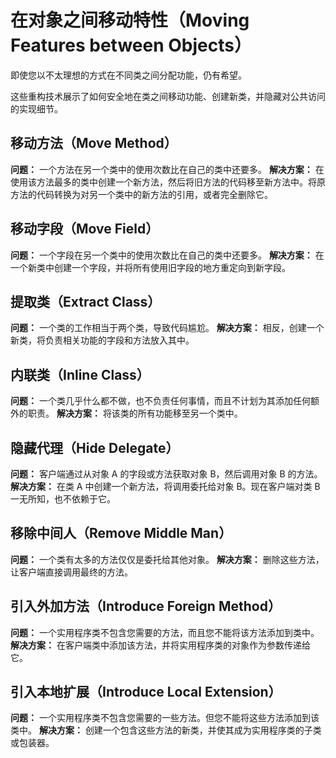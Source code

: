 # 在对象之间移动特性（Moving Features between Objects）

即使您以不太理想的方式在不同类之间分配功能，仍有希望。

这些重构技术展示了如何安全地在类之间移动功能、创建新类，并隐藏对公共访问的实现细节。

## 移动方法（Move Method）
**问题：** 一个方法在另一个类中的使用次数比在自己的类中还要多。
**解决方案：** 在使用该方法最多的类中创建一个新方法，然后将旧方法的代码移至新方法中。将原方法的代码转换为对另一个类中的新方法的引用，或者完全删除它。

## 移动字段（Move Field）
**问题：** 一个字段在另一个类中的使用次数比在自己的类中还要多。
**解决方案：** 在一个新类中创建一个字段，并将所有使用旧字段的地方重定向到新字段。

## 提取类（Extract Class）
**问题：** 一个类的工作相当于两个类，导致代码尴尬。
**解决方案：** 相反，创建一个新类，将负责相关功能的字段和方法放入其中。

## 内联类（Inline Class）
**问题：** 一个类几乎什么都不做，也不负责任何事情，而且不计划为其添加任何额外的职责。
**解决方案：** 将该类的所有功能移至另一个类中。

## 隐藏代理（Hide Delegate）
**问题：** 客户端通过从对象 A 的字段或方法获取对象 B，然后调用对象 B 的方法。
**解决方案：** 在类 A 中创建一个新方法，将调用委托给对象 B。现在客户端对类 B 一无所知，也不依赖于它。

## 移除中间人（Remove Middle Man）
**问题：** 一个类有太多的方法仅仅是委托给其他对象。
**解决方案：** 删除这些方法，让客户端直接调用最终的方法。

## 引入外加方法（Introduce Foreign Method）
**问题：** 一个实用程序类不包含您需要的方法，而且您不能将该方法添加到类中。
**解决方案：** 在客户端类中添加该方法，并将实用程序类的对象作为参数传递给它。

## 引入本地扩展（Introduce Local Extension）
**问题：** 一个实用程序类不包含您需要的一些方法。但您不能将这些方法添加到该类中。
**解决方案：** 创建一个包含这些方法的新类，并使其成为实用程序类的子类或包装器。
